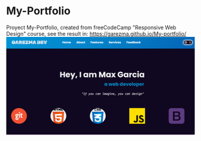 # My-Portfolio
Proyect My-Portfolio, created from freeCodeCamp "Responsive Web Design" course, see the result in: https://garezma.github.io/My-portfolio/
[![My-Porfolio Captura de Pantalla](https://raw.githubusercontent.com/garezma/My-portfolio/f0224ed4940ba515f78e10ef3ceedb5c30442ca4/others/web-page.png)](https://garezma.github.io/My-portfolio/)
